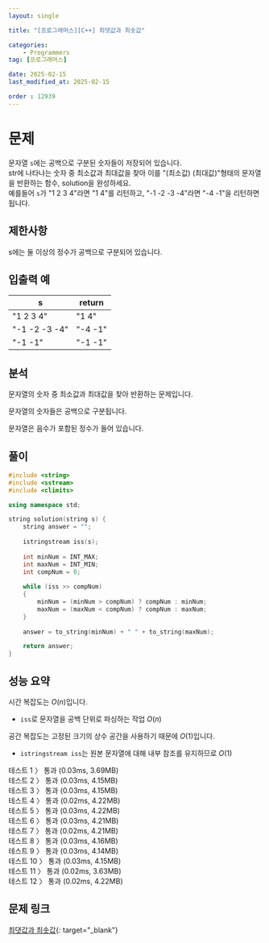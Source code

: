 ```yaml
---
layout: single

title: "[프로그래머스][C++] 최댓값과 최솟값"

categories:
    - Programmers
tag: [프로그래머스]

date: 2025-02-15
last_modified_at: 2025-02-15

order : 12939
---
```


# 문제

문자열 `s`에는 공백으로 구분된 숫자들이 저장되어 있습니다.  
str에 나타나는 숫자 중 최소값과 최대값을 찾아 이를 "(최소값) (최대값)"형태의 문자열을 반환하는 함수, solution을 완성하세요.  
예를들어 `s`가 "1 2 3 4"라면 "1 4"를 리턴하고, "-1 -2 -3 -4"라면 "-4 -1"을 리턴하면 됩니다.

## 제한사항

s에는 둘 이상의 정수가 공백으로 구분되어 있습니다.

## 입출력 예

|s|return|
|---|---|
|"1 2 3 4"|"1 4"|
|"-1 -2 -3 -4"|"-4 -1"|
|"-1 -1"|"-1 -1"|

## 분석

문자열의 숫자 중 최소값과 최대값을 찾아 반환하는 문제입니다.

문자열의 숫자들은 공백으로 구분됩니다.

문자열은 음수가 포함된 정수가 들어 있습니다.

## 풀이

```cpp
#include <string>
#include <sstream>
#include <climits>

using namespace std;

string solution(string s) {
    string answer = "";
    
    istringstream iss(s);
    
    int minNum = INT_MAX;
    int maxNum = INT_MIN;
    int compNum = 0;
    
    while (iss >> compNum)
    {
        minNum = (minNum > compNum) ? compNum : minNum;
        maxNum = (maxNum < compNum) ? compNum : maxNum;
    }
    
    answer = to_string(minNum) + " " + to_string(maxNum);

    return answer;
}
```

## 성능 요약

시간 복잡도는 $O(n)$입니다.

- `iss`로 문자열을 공백 단위로 파싱하는 작업 $O(n)$

공간 복잡도는 고정된 크기의 상수 공간을 사용하기 때문에 $O(1)$입니다.

- `istringstream iss`는 원본 문자열에 대해 내부 참조를 유지하므로 $O(1)$

테스트 1 〉 통과 (0.03ms, 3.69MB)  
테스트 2 〉 통과 (0.03ms, 4.15MB)  
테스트 3 〉 통과 (0.03ms, 4.15MB)  
테스트 4 〉 통과 (0.02ms, 4.22MB)  
테스트 5 〉 통과 (0.03ms, 4.22MB)  
테스트 6 〉 통과 (0.03ms, 4.21MB)  
테스트 7 〉 통과 (0.02ms, 4.21MB)  
테스트 8 〉 통과 (0.03ms, 4.16MB)  
테스트 9 〉 통과 (0.03ms, 4.14MB)  
테스트 10 〉 통과 (0.03ms, 4.15MB)  
테스트 11 〉 통과 (0.02ms, 3.63MB)  
테스트 12 〉 통과 (0.02ms, 4.22MB)  

## 문제 링크

[최댓값과 최솟값](https://school.programmers.co.kr/learn/courses/30/lessons/12939){: target="_blank"}